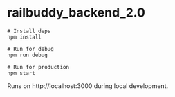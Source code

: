 # railbuddy_backend_2.0

```
# Install deps
npm install

# Run for debug
npm run debug

# Run for production
npm start
```

Runs on http://localhost:3000 during local development.
